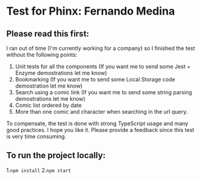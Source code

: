 # Test for Phinx: Fernando Medina

## Please read this first:
I ran out of time (I'm currently working for a company) so I finished the test without the following points:

1. Unit tests for all the components (If you want me to send some Jest + Enzyme demostrations let me know)
2. Bookmarking (If you want me to send some Local Storage code demostration let me know)
2. Search using a comic link (If you want me to send some string parsing demostrations let me know)
3. Comic list ordered by date
4. More than one comic and character when searching in the url query.

To compensate, the test is done with strong TypeScript usage and many good practices. I hope you like it.
Please provide a feedback since this test is very time consuming.

## To run the project locally:
1.`npm install`
2.`npm start`

